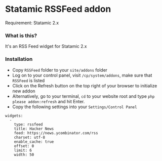 # Statamic RSSFeed addon
Requirement: Statamic 2.x

### What is this?
It's an RSS Feed widget for Statamic 2.x

### Installation
- Copy `RSSFeed` folder to your `site/addons` folder
- Log on to your control panel, visit `/cp/system/addons`, make sure that `RSSFeed` is listed
- Click on the Refresh button on the top right of your browser to initialize new addon
- Alternatively, go to your terminal, `cd` to your website root and type `php please addon:refresh` and hit Enter.
- Copy the following settings into your `Settings/Control Panel`

```
widgets:
  - 
    type: rssfeed
    title: Hacker News
    feed: https://news.ycombinator.com/rss
    charset: utf-8
    enable_cache: true
    offset: 0
    limit: 6
    width: 50
```